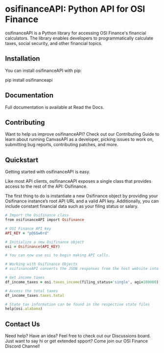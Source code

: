 # osifinanceAPI: Python API for OSI Finance
osifinanceAPI is a Python library for accessing OSI Finance's financial calculators. The library enables developers to programmatically calculate taxes, social security, and other financial topics.


## Installation
You can install osifinanceAPI with pip:

pip install osifinanceapi


## Documentation
Full documentation is available at Read the Docs.


## Contributing
Want to help us improve osifinanceAPI? Check out our Contributing Guide to learn about running CanvasAPI as a developer, picking issues to work on, submitting bug reports, contributing patches, and more.

## Quickstart
Getting started with osifinanceAPI is easy.

Like most API clients, osifinanceAPI exposes a single class that provides access to the rest of the API: Osifinance.

The first thing to do is instantiate a new Osifinance object by providing your Osifinance instance’s root API URL and a valid API key. Additionally, you can include constant financial data such as your filing status or salary.

```ruby
# Import the Osifinance class
from osifinanceAPI import Osifinance

# OSI Finance API key
API_KEY = "p@$$w0rd"

# Initialize a new Osifinance object
osi = Osifinance(API_KEY)

# You can now use osi to begin making API calls.

# Working with Osifinance Objects
# osifinanceAPI converts the JSON responses from the host website into Pandas dataframes.

# Get income taxes
df_income_taxes = osi.taxes_income(filing_status='single', agi=100000)

# Access the total taxes
df_income_taxes.taxes.total

# State tax information can be found in the respective state files
help(osi.alabama)
```


## Contact Us
Need help? Have an idea? Feel free to check out our Discussions board. Just want to say hi or get extended spport? Come join our OSI Finance Discord Channel!
